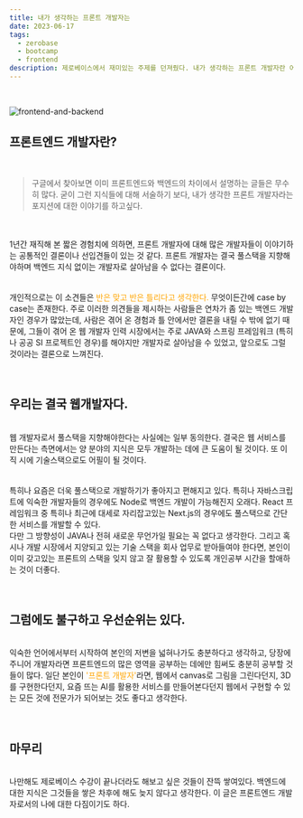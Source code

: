 ```yaml
---
title: 내가 생각하는 프론트 개발자는
date: 2023-06-17
tags:
  - zerobase
  - bootcamp
  - frontend
description: 제로베이스에서 재미있는 주제를 던져줬다. 내가 생각하는 프론트 개발자란 어떤 개발자인가?
---
```


<br/>

![frontend-and-backend](https://cdn.dribbble.com/users/1463678/screenshots/3264921/full-stack-dribbble.png?compress=1&resize=800x600&vertical=center)

## 프론트엔드 개발자란?
<br/>


> 구글에서 찾아보면 이미 프론트엔드와 백엔드의 차이에서 설명하는 글들은 무수히 많다.
> 굳이 그런 지식들에 대해 서술하기 보다, 내가 생각한 프론트 개발자라는 포지션에 대한 이야기를 하고싶다.

<br>
<br>
1년간 재직해 본 짧은 경험치에 의하면, 프론트 개발자에 대해 많은 개발자들이 이야기하는 공통적인 결론이나 선입견들이 있는 것 같다. 프론트 개발자는 결국 풀스택을 지향해야하며 백엔드 지식 없이는 개발자로 살아남을 수 없다는 결론이다.
<br/>
<br/>
<br/>
개인적으로는 이 소견들은 <span style="color:orange">반은 맞고 반은 틀리다고 생각한다.</span> 무엇이든간에 case by case는 존재한다. 주로 이러한 의견들을 제시하는 사람들은 연차가 좀 있는 백엔드 개발자인 경우가 많았는데, 사람은 겪어 온 경험과 틀 안에서만 결론을 내릴 수 밖에 없기 때문에, 그들이 겪어 온 웹 개발자 인력 시장에서는 주로 JAVA와 스프링 프레임워크 (특히나 공공 SI 프로젝트인 경우)를 해야지만 개발자로 살아남을 수 있었고, 앞으로도 그럴 것이라는 결론으로 느껴진다.
<br/>
<br/>
<br/>

## 우리는 결국 웹개발자다.
<br/>
웹 개발자로서 풀스택을 지향해야한다는 사실에는 일부 동의한다. 결국은 웹 서비스를 만든다는 측면에서는 양 분야의 지식은 모두 개발하는 데에 큰 도움이 될 것이다. 또 이직 시에 기술스택으로도 어필이 될 것이다.
<br/>
<br/>
<br/>
특히나 요즘은 더욱 풀스택으로 개발하기가 좋아지고 편해지고 있다. 특히나 자바스크립트에 익숙한 개발자들의 경우에도 Node로 백엔드 개발이 가능해진지 오래다. React 프레임워크 중 특히나 최근에 대세로 자리잡고있는 Next.js의 경우에도 풀스택으로 간단한 서비스를 개발할 수 있다.
<br/>
다만 그 방향성이 JAVA나 전혀 새로운 무언가일 필요는 꼭 없다고 생각한다. 그리고 혹시나 개발 시장에서 지양되고 있는 기술 스택을 회사 업무로 받아들여야 한다면, 본인이 이미 갖고있는 프론트의 스택을 잊지 않고 잘 활용할 수 있도록 개인공부 시간을 할애하는 것이 더좋다. 
<br/>
<br/>
<br/>

## 그럼에도 불구하고 우선순위는 있다.
<br/>
익숙한 언어에서부터 시작하여 본인의 저변을 넓혀나가도 충분하다고 생각하고, 당장에 주니어 개발자라면 프론트엔드의 많은 영역을 공부하는 데에만 힘써도 충분히 공부할 것들이 많다.
일단 본인이 <span style="color:orange">'프론트 개발자'</span>라면, 웹에서 canvas로 그림을 그린다던지, 3D를 구현한다던지, 요즘 뜨는 AI를 활용한 서비스를 만들어본다던지 웹에서 구현할 수 있는 모든 것에 전문가가 되어보는 것도 좋다고 생각한다.
<br/>
<br/>
<br/>

## 마무리
<br/>
나만해도 제로베이스 수강이 끝나더라도 해보고 싶은 것들이 잔뜩 쌓여있다. 백엔드에 대한 지식은 그것들을 쌓은 차후에 해도 늦지 않다고 생각한다. 이 글은 프론트엔드 개발자로서의 나에 대한 다짐이기도 하다.





